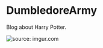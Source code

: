 # DumbledoreArmy
Blog about Harry Potter.

<img src="https://i.imgur.com/8bbS0gn.png" title="source: imgur.com"/>
